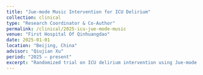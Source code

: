 ```yaml
---
title: "Jue-mode Music Intervention for ICU Delirium"
collection: clinical
type: "Research Coordinator & Co-Author"
permalink: /clinical/2025-icu-jue-mode-music
venue: "First Hospital Of Qinhuangdao"
date: 2025-01-01
location: "Beijing, China"
advisor: "Qiujian Xu"
period: "2025 – present"
excerpt: "Randomized trial on ICU delirium intervention using Jue-mode music. As corresponding author and research coordinator, organized patient flow logistics, oversaw ICU data collection, enforced rigorous de-identification and quality assurance, and supported signal analysis. Operates at the intersection of cognitive science, sound perception, arousal modulation, and behavioral measurement."
---
```

